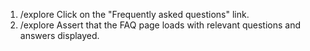 1. /explore Click on the "Frequently asked questions" link.
2. /explore Assert that the FAQ page loads with relevant questions and answers displayed.